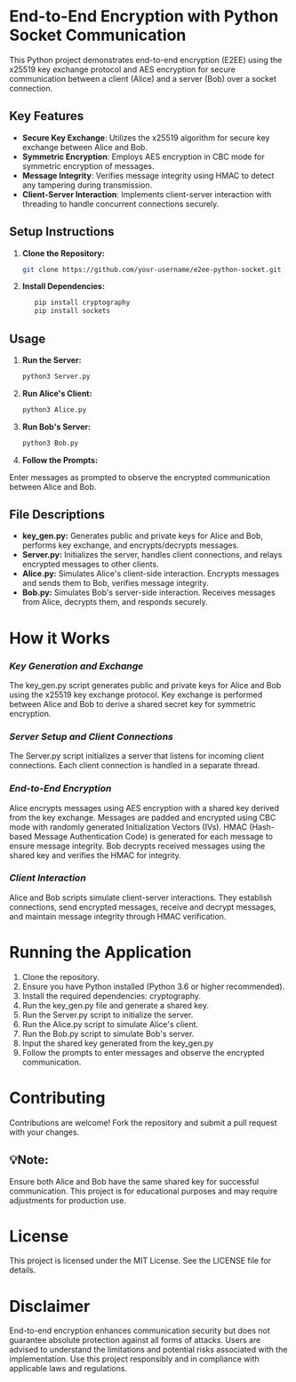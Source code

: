 # End-to-End Encryption with Python Socket Communication

This Python project demonstrates end-to-end encryption (E2EE) using the x25519 key exchange protocol and AES encryption for secure communication between a client (Alice) and a server (Bob) over a socket connection.

## Key Features

- **Secure Key Exchange**: Utilizes the x25519 algorithm for secure key exchange between Alice and Bob.
- **Symmetric Encryption**: Employs AES encryption in CBC mode for symmetric encryption of messages.
- **Message Integrity**: Verifies message integrity using HMAC to detect any tampering during transmission.
- **Client-Server Interaction**: Implements client-server interaction with threading to handle concurrent connections securely.

## Setup Instructions

1. **Clone the Repository:**
   
   ```bash
   git clone https://github.com/your-username/e2ee-python-socket.git
   ```

2. **Install Dependencies:**
   ```bash
      pip install cryptography
      pip install sockets
   ```
## Usage

1. **Run the Server:**
   ```bash
   python3 Server.py
   ```
   
2. **Run Alice's Client:**
    ```bash
   python3 Alice.py
   ```
   
4. **Run Bob's Server:**
   ```bash
   python3 Bob.py
   ```
5. **Follow the Prompts:**

Enter messages as prompted to observe the encrypted communication between Alice and Bob.

## File Descriptions 

- **key_gen.py:** Generates public and private keys for Alice and Bob, performs key exchange, and encrypts/decrypts messages.
- **Server.py:** Initializes the server, handles client connections, and relays encrypted messages to other clients.
- **Alice.py:** Simulates Alice's client-side interaction. Encrypts messages and sends them to Bob, verifies message integrity.
- **Bob.py:**  Simulates Bob's server-side interaction. Receives messages from Alice, decrypts them, and responds securely.

# **How it Works**
### *Key Generation and Exchange*

The key_gen.py script generates public and private keys for Alice and Bob using the x25519 key exchange protocol.
Key exchange is performed between Alice and Bob to derive a shared secret key for symmetric encryption.

### *Server Setup and Client Connections*

The Server.py script initializes a server that listens for incoming client connections. Each client connection is handled in a separate thread.

### *End-to-End Encryption*

Alice encrypts messages using AES encryption with a shared key derived from the key exchange. Messages are padded and encrypted using CBC mode with randomly generated Initialization Vectors (IVs).
HMAC (Hash-based Message Authentication Code) is generated for each message to ensure message integrity. 
Bob decrypts received messages using the shared key and verifies the HMAC for integrity.

### *Client Interaction*

Alice and Bob scripts simulate client-server interactions.
They establish connections, send encrypted messages, receive and decrypt messages, and maintain message integrity through HMAC verification.

# **Running the Application**

1. Clone the repository.
2. Ensure you have Python installed (Python 3.6 or higher recommended).
3. Install the required dependencies: cryptography.
4. Run the key_gen.py file and generate a shared key.
5. Run the Server.py script to initialize the server.
5. Run the Alice.py script to simulate Alice's client.
6. Run the Bob.py script to simulate Bob's server.
7. Input the shared key generated from the key_gen.py
8. Follow the prompts to enter messages and observe the encrypted communication.

# **Contributing**
Contributions are welcome! Fork the repository and submit a pull request with your changes.

##  :bulb:Note:
Ensure both Alice and Bob have the same shared key for successful communication.
This project is for educational purposes and may require adjustments for production use.

# **License**
This project is licensed under the MIT License. See the LICENSE file for details.

# **Disclaimer**

End-to-end encryption enhances communication security but does not guarantee absolute protection against all forms of attacks. Users are advised to understand the limitations and potential risks associated with the implementation. Use this project responsibly and in compliance with applicable laws and regulations.






